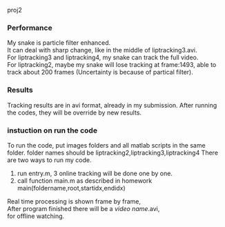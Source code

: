proj2  
### Performance  
My snake is particle filter enhanced.  
It can deal with sharp change, like in the middle of liptracking3.avi.  
For liptracking3 and liptracking4, my snake can track the full video.  
For liptracking2, maybe my snake will lose tracking at frame:1493, able to track about 200 frames (Uncertainty is because of partical filter).  
### Results
Tracking results are in avi format, already in my submission. After running the codes, they will be override by new results.  
### instuction on run the code  
To run the code, put images folders and all matlab scripts in the same folder. folder names should be liptracking2,liptracking3,liptracking4
There are two ways to run my code.
1. run entry.m, 3 online tracking will be done one by one.  
2. call function main.m as described in homework  
main(foldername,root,startidx,endidx)   

Real time processing is shown frame by frame,  
After program finished there will be a *video name*.avi,  
for offline watching.  

